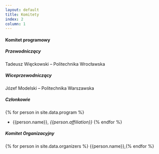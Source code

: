 ```yaml
---
layout: default
title: Komitety
index: 2
column: 1
---
```


#### Komitet programowy

##### Przewodniczący

Tadeusz Więckowski – Politechnika Wrocławska

##### Wiceprzewodniczący

Józef Modelski – Politechnika Warszawska

##### Członkowie

{% for person in site.data.program %}
- {{person.name}}, <em>{{person.affiliation}}</em>
{% endfor %}


##### Komitet Organizacyjny

{% for person in site.data.organizers %}
{{person.name}},{% endfor %}

